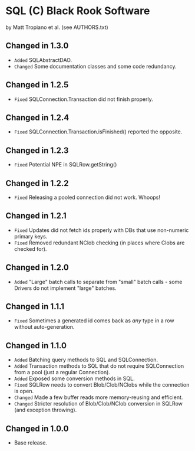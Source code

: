 SQL (C) Black Rook Software 
===========================
by Matt Tropiano et al. (see AUTHORS.txt)


Changed in 1.3.0
----------------

- `Added` SQLAbstractDAO.
- `Changed` Some documentation classes and some code redundancy.


Changed in 1.2.5
----------------

- `Fixed` SQLConnection.Transaction did not finish properly.


Changed in 1.2.4
----------------

- `Fixed` SQLConnection.Transaction.isFinished() reported the opposite.


Changed in 1.2.3
----------------

- `Fixed` Potential NPE in SQLRow.getString()


Changed in 1.2.2
----------------

- `Fixed` Releasing a pooled connection did not work. Whoops!


Changed in 1.2.1
----------------

- `Fixed` Updates did not fetch ids properly with DBs that use non-numeric primary keys.
- `Fixed` Removed redundant NClob checking (in places where Clobs are checked for).


Changed in 1.2.0
----------------

- `Added` "Large" batch calls to separate from "small" batch calls - some Drivers do not implement "large" batches.


Changed in 1.1.1
----------------

- `Fixed` Sometimes a generated id comes back as *any* type in a row without auto-generation.


Changed in 1.1.0
----------------

- `Added` Batching query methods to SQL and SQLConnection.
- `Added` Transaction methods to SQL that do not require SQLConnection from a pool (just a regular Connection). 
- `Added` Exposed some conversion methods in SQL. 
- `Fixed` SQLRow needs to convert Blob/Clob/NClobs while the connection is open. 
- `Changed` Made a few buffer reads more memory-reusing and efficient. 
- `Changed` Stricter resolution of Blob/Clob/NClob conversion in SQLRow (and exception throwing). 


Changed in 1.0.0
----------------

- Base release.
